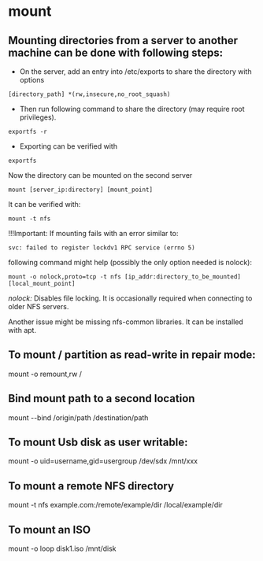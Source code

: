 # mount

## Mounting directories from a server to another machine can be done with following steps:

* On the server, add an entry into /etc/exports to share the directory with options

`[directory_path] *(rw,insecure,no_root_squash)`

* Then run following command to share the directory \(may require root privileges\).

`exportfs -r`

* Exporting can be verified with

`exportfs`

Now the directory can be mounted on the second server

`mount [server_ip:directory] [mount_point]`

It can be verified with:

`mount -t nfs`

!!!Important: If mounting fails with an error similar to:

`svc: failed to register lockdv1 RPC service (errno 5)`

following command might help \(possibly the only option needed is nolock\):

`mount -o nolock,proto=tcp -t nfs [ip_addr:directory_to_be_mounted] [local_mount_point]`

_nolock:_ Disables file locking. It is occasionally required when connecting to older NFS servers.

Another issue might be missing nfs-common libraries. It can be installed with apt.

## To mount / partition as read-write in repair mode:

mount -o remount,rw /

## Bind mount path to a second location

mount --bind /origin/path /destination/path

## To mount Usb disk as user writable:

mount -o uid=username,gid=usergroup /dev/sdx /mnt/xxx

## To mount a remote NFS directory

mount -t nfs example.com:/remote/example/dir /local/example/dir

## To mount an ISO

mount -o loop disk1.iso /mnt/disk

